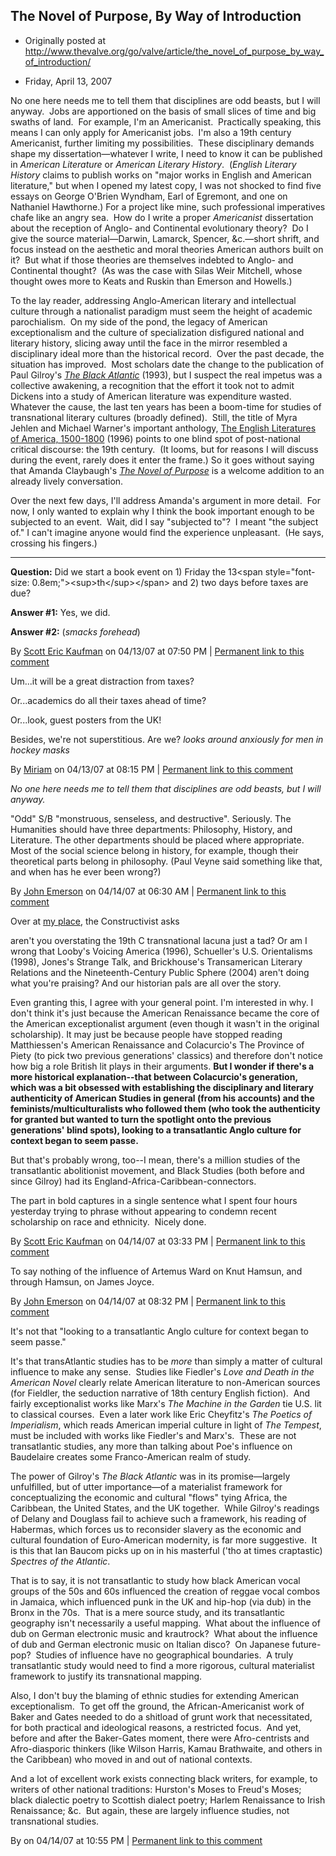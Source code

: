## The Novel of Purpose, By Way of Introduction

 * Originally posted at http://www.thevalve.org/go/valve/article/the_novel_of_purpose_by_way_of_introduction/

* Friday, April 13, 2007 

No one here needs me to tell them that disciplines are odd beasts, but I will anyway.  Jobs are apportioned on the basis of small slices of time and big swaths of land.  For example, I'm an Americanist.  Practically speaking, this means I can only apply for Americanist jobs.  I'm also a 19th century Americanist, further limiting my possibilities.  These disciplinary demands shape my dissertation—whatever I write, I need to know it can be published in _American Literature_ or _American Literary History_.  (_English Literary History_ claims to publish works on "major works in English and American literature," but when I opened my latest copy, I was not shocked to find five essays on George O'Brien Wyndham, Earl of Egremont, and one on Nathaniel Hawthorne.)  For a project like mine, such professional imperatives chafe like an angry sea.  How do I write a proper _Americanist_ dissertation about the reception of Anglo- and Continental evolutionary theory?  Do I give the source material—Darwin, Lamarck, Spencer, &c.—short shrift, and focus instead on the aesthetic and moral theories American authors built on it?  But what if those theories are themselves indebted to Anglo- and Continental thought?  (As was the case with Silas Weir Mitchell, whose thought owes more to Keats and Ruskin than Emerson and Howells.)  

To the lay reader, addressing Anglo-American literary and intellectual culture through a nationalist paradigm must seem the height of academic parochialism.  On my side of the pond, the legacy of American exceptionalism and the culture of specialization disfigured national and literary history, slicing away until the face in the mirror resembled a disciplinary ideal more than the historical record.  Over the past decade, the situation has improved.  Most scholars date the change to the publication of Paul Gilroy's [_The Black Atlantic_](http://www.amazon.com/exec/obidos/ASIN/0674076060/diesekoschmar-20) (1993), but I suspect the real impetus was a collective awakening, a recognition that the effort it took not to admit Dickens into a study of American literature was expenditure wasted.  Whatever the cause, the last ten years has been a boom-time for studies of transnational literary cultures (broadly defined).  Still, the title of Myra Jehlen and Michael Warner's important anthology, [The English Literatures of America, 1500-1800](http://www.amazon.com/exec/obidos/ASIN/0415919037/diesekoschmar-20) (1996) points to one blind spot of post-national critical discourse: the 19th century.  (It looms, but for reasons I will discuss during the event, rarely does it enter the frame.)  So it goes without saying that Amanda Claybaugh's [_The Novel of Purpose_](http://www.amazon.com/exec/obidos/ASIN/0801444802/diesekoschmar-20) is a welcome addition to an already lively conversation.  

Over the next few days, I'll address Amanda's argument in more detail.  For now, I only wanted to explain why I think the book important enough to be subjected to an event.  Wait, did I say "subjected to"?  I meant "the subject of."  I can't imagine anyone would find the experience unpleasant.  (He says, crossing his fingers.)

---

**Question:** Did we start a book event on 1) Friday the 13&lt;span style="font-size: 0.8em;"&gt;&lt;sup&gt;th&lt;/sup&gt;&lt;/span&gt; and 2) two days before taxes are due?

**Answer #1:** Yes, we did.

**Answer #2:** (_smacks forehead_)

By [Scott Eric Kaufman](http://acephalous.typepad.com) on 04/13/07 at 07:50 PM | [Permanent link to this comment](http://www.thevalve.org/go/valve/article/the_novel_of_purpose_by_way_of_introduction/#15363)
[]()

Um...it will be a great distraction from taxes? 

Or...academics do all their taxes ahead of time? 

Or...look, guest posters from the UK!

Besides, we're not superstitious. Are we? *looks around anxiously for men in hockey masks*

By [Miriam](http://littleprofessor.typepad.com) on 04/13/07 at 08:15 PM | [Permanent link to this comment](http://www.thevalve.org/go/valve/article/the_novel_of_purpose_by_way_of_introduction/#15365)
[]()

_No one here needs me to tell them that disciplines are odd beasts, but I will anyway._

"Odd" S/B "monstruous, senseless, and destructive". Seriously. The Humanities should have three departments: Philosophy, History, and Literature. The other departments should be placed where appropriate. Most of the social science belong in history, for example, though their theoretical parts belong in philosophy. (Paul Veyne said something like that, and when has he ever been wrong?)

By [John Emerson](http://www.idiocentrism.com) on 04/14/07 at 06:30 AM | [Permanent link to this comment](http://www.thevalve.org/go/valve/article/the_novel_of_purpose_by_way_of_introduction/#15372)
[]()

Over at [my place](http://acephalous.typepad.com/acephalous/2007/04/the_novel_of_pu.html#comment-66417520), the Constructivist asks

aren't you overstating the 19th C transnational lacuna just a tad? Or am I wrong that Looby's Voicing America (1996), Schueller's U.S. Orientalisms (1998), Jones's Strange Talk, and Brickhouse's Transamerican Literary Relations and the Nineteenth-Century Public Sphere (2004) aren't doing what you're praising? And our historian pals are all over the story.

Even granting this, I agree with your general point. I'm interested in why. I don't think it's just because the American Renaissance became the core of the American exceptionalist argument (even though it wasn't in the original scholarship). It may just be because people have stopped reading Matthiessen's American Renaissance and Colacurcio's The Province of Piety (to pick two previous generations' classics) and therefore don't notice how big a role British lit plays in their arguments. **But I wonder if there's a more historical explanation--that between Colacurcio's generation, which was a bit obsessed with establishing the disciplinary and literary authenticity of American Studies in general (from his accounts) and the feminists/multiculturalists who followed them (who took the authenticity for granted but wanted to turn the spotlight onto the previous generations' blind spots), looking to a transatlantic Anglo culture for context began to seem passe.**

But that's probably wrong, too--I mean, there's a million studies of the transatlantic abolitionist movement, and Black Studies (both before and since Gilroy) had its England-Africa-Caribbean-connectors.

The part in bold captures in a single sentence what I spent four hours yesterday trying to phrase without appearing to condemn recent scholarship on race and ethnicity.  Nicely done.

By [Scott Eric Kaufman](http://acephalous.typepad.com) on 04/14/07 at 03:33 PM | [Permanent link to this comment](http://www.thevalve.org/go/valve/article/the_novel_of_purpose_by_way_of_introduction/#15389)
[]()

To say nothing of the influence of Artemus Ward on Knut Hamsun, and through Hamsun, on James Joyce.

By [John Emerson](http://www.idiocentrism.com) on 04/14/07 at 08:32 PM | [Permanent link to this comment](http://www.thevalve.org/go/valve/article/the_novel_of_purpose_by_way_of_introduction/#15392)
[]()

It's not that "looking to a transatlantic Anglo culture for context began to seem passe."

It's that transAtlantic studies has to be *more* than simply a matter of cultural influence to make any sense.  Studies like Fiedler's *Love and Death in the American Novel* clearly relate American literature to non-American sources (for Fieldler, the seduction narrative of 18th century English fiction).  And fairly exceptionalist works like Marx's *The Machine in the Garden* tie U.S. lit to classical courses.  Even a later work like Eric Cheyfitz's *The Poetics of Imperialism*, which reads American imperial culture in light of *The Tempest*, must be included with works like Fiedler's and Marx's.  These are not transatlantic studies, any more than talking about Poe's influence on Baudelaire creates some Franco-American realm of study.

The power of Gilroy's *The Black Atlantic* was in its promise—largely unfulfilled, but of utter importance—of a materialist framework for conceptualizing the economic and cultural "flows" tying Africa, the Caribbean, the United States, and the UK together.  While Gilroy's readings of Delany and Douglass fail to achieve such a framework, his reading of Habermas, which forces us to reconsider slavery as the economic and cultural foundation of Euro-American modernity, is far more suggestive.  It is this that Ian Baucom picks up on in his masterful ('tho at times craptastic) *Spectres of the Atlantic*.  

That is to say, it is not transatlantic to study how black American vocal groups of the 50s and 60s influenced the creation of reggae vocal combos in Jamaica, which influenced punk in the UK and hip-hop (via dub) in the Bronx in the 70s.  That is a mere source study, and its transatlantic geography isn't necessarily a useful mapping.  What about the influence of dub on German electronic music and krautrock?  What about the influence of dub and German electronic music on Italian disco?  On Japanese future-pop?  Studies of influence have no geographical boundaries.  A truly transatlantic study would need to find a more rigorous, cultural materialist framework to justify its transnational mapping.

Also, I don't buy the blaming of ethnic studies for extending American exceptionalism.  To get off the ground, the African-Americanist work of Baker and Gates needed to do a shitload of grunt work that necessitated, for both practical and ideological reasons, a restricted focus.  And yet, before and after the Baker-Gates moment, there were Afro-centrists and Afro-diasporic thinkers (like Wilson Harris, Kamau Brathwaite, and others in the Caribbean) who moved in and out of national contexts.  

And a lot of excellent work exists connecting black writers, for example, to writers of other national traditions: Hurston's Moses to Freud's Moses; black dialectic poetry to Scottish dialect poetry; Harlem Renaissance to Irish Renaissance; &c.  But again, these are largely influence studies, not transnational studies.

By  on 04/14/07 at 10:55 PM | [Permanent link to this comment](http://www.thevalve.org/go/valve/article/the_novel_of_purpose_by_way_of_introduction/#15395)


